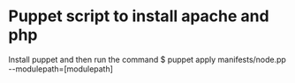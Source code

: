 # Puppet script to install apache and php

Install puppet and then run the command 
$ puppet apply manifests/node.pp --modulepath=[modulepath]